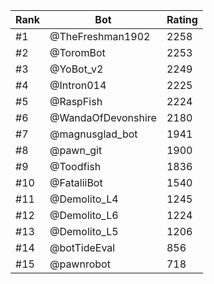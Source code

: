 Rank|Bot|Rating
---|---|---
#1|@TheFreshman1902|2258
#2|@ToromBot|2253
#3|@YoBot_v2|2249
#4|@Intron014|2225
#5|@RaspFish|2224
#6|@WandaOfDevonshire|2180
#7|@magnusglad_bot|1941
#8|@pawn_git|1900
#9|@Toodfish|1836
#10|@FataliiBot|1540
#11|@Demolito_L4|1245
#12|@Demolito_L6|1224
#13|@Demolito_L5|1206
#14|@botTideEval|856
#15|@pawnrobot|718
